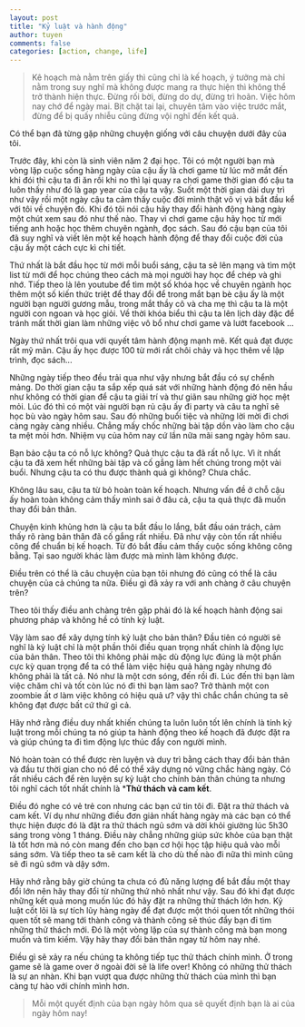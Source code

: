 ```yaml
---
layout: post
title: "Kỷ luật và hành động"
author: tuyen
comments: false
categories: [action, change, life]
---
```


> Kê hoạch mà nằm trên giấy thì cũng chỉ là kế hoạch, ý tưởng mà chỉ nằm trong suy nghĩ mà không được mang ra thực hiện thì không thể trở thành hiện thực. Đừng rối bời, đừng do dự, đừng trì hoãn. Việc hôm nay chớ để ngày mai. Bịt chặt tai lại, chuyên tâm vào việc trước mắt, đừng để bị quấy nhiễu cũng đừng vội nghĩ đến kết quả. 

Có thể bạn đã từng gặp những chuyện giống với câu chuyện dưới đây của tôi.

Trước đây, khi còn là sinh viên năm 2 đại học. Tôi có một người bạn mà vòng lặp cuộc sống hàng ngày của cậu ấy là chơi game từ lúc mở mắt đến khi đói thì cậu ta đi ăn rồi khi no thì lại quay ra chơi game thời gian đó cậu ta luôn thấy như đó là gap year của cậu ta vậy. Suốt một thời gian dài duy trì như vậy rồi một ngày cậu ta cảm thấy cuộc đời mình thật vô vị và bắt đầu kể với tôi về chuyện đó. Khi đó tôi nói cậu hãy thay đổi hành động hàng ngày một chút xem sau đó như thế nào. Thay vì chơi game cậu hãy học từ mới tiếng anh hoặc học thêm chuyên ngành, đọc sách. Sau đó cậu bạn của tôi đã suy nghĩ và viết lên một kế hoạch hành động để thay đổi cuộc đời của cậu ấy một cách cực kì chi tiết.

Thứ nhất là bắt đầu học từ mới mỗi buổi sáng, cậu ta sẽ lên mạng và tìm một list từ mới để học chúng theo cách mà mọi người hay học để chép và ghi nhớ. Tiếp theo là lên youtube để tìm một số khóa học về chuyên ngành học thêm một số kiến thức triệt để thay đổi để trong mắt bạn bè cậu ấy là một người bạn người gương mẫu, trong mắt thầy cô và cha mẹ thì cậu ta là một người con ngoan và học giỏi. Về thời khóa biểu thì cậu ta lên lịch dày đặc để tránh mất thời gian làm những việc vô bổ như chơi game và lướt facebook ...

Ngày thứ nhất trôi qua với quyết tâm hành động mạnh mẽ. Kết quả đạt được rất mỹ mãn. Cậu ấy học được 100 từ mới rất chôi chảy và học thêm về lập trình, đọc sách...

Những ngày tiếp theo đều trải qua như vậy nhưng bắt đầu có sự chểnh mảng. Do thời gian cậu ta sắp xếp quá sát với những hành động đó nên hầu như không có thời gian để cậu ta giải trí và thư giãn sau những giờ học mệt mỏi. Lúc đó thì có một vài người bạn rủ cậu ấy đi party và câu ta nghĩ sẽ học bù vào ngày hôm sau. Sau đó những buổi tiệc và những lời mời đi chơi càng ngày càng nhiều. Chẳng mấy chốc những bài tập dồn vào làm cho cậu ta mệt mỏi hơn. Nhiệm vụ của hôm nay cứ lần nữa mãi sang ngày hôm sau.

Bạn bảo cậu ta có nỗ lực không? Quả thực cậu ta đã rất nỗ lực. Vì ít nhất cậu ta đã xem hết những bài tập và cố gắng làm hết chúng trong một vài buổi. Nhưng cậu ta có thu được thành quả gì không? Chưa chắc.

Không lâu sau, cậu ta từ bỏ hoàn toàn kế hoạch. Nhưng vấn đề ở chỗ cậu ấy hoàn toàn không cảm thấy mình sai ở đâu cả, cậu ta quả thực đã muốn thay đổi bản thân.

Chuyện kinh khủng hơn là cậu ta bắt đầu lo lắng, bắt đầu oán trách, cảm thấy rõ ràng bản thân đã cố gắng rất nhiều. Đã như vậy còn tốn rất nhiều công để chuẩn bị kế hoạch. Từ đó bắt đầu cảm thấy cuộc sống không công bằng. Tại sao người khác làm được mà mình làm không được.

Điều trên có thể là câu chuyện của bạn tôi nhưng đó cũng có thể là câu chuyện của cả chúng ta nữa. Điều gì đã xảy ra với anh chàng ở câu chuyện trên? 

Theo tôi thấy điều anh chàng trên gặp phải đó là kế hoạch hành động sai phương pháp và không hề có tính kỷ luật.

Vậy làm sao để xây dựng tính kỷ luật cho bản thân? Đầu tiên có người sẽ nghĩ là kỷ luật chỉ là một phần thôi điều quan trọng nhất chính là động lực của bản thân. Theo tôi thì không phải mặc dù động lực đúng là một phần cực kỳ quan trọng để ta có thể làm việc hiệu quả hàng ngày nhưng đó không phải là tất cả. Nó như là một cơn sóng, đến rồi đi. Lúc đến thì bạn làm việc chăm chỉ và tốt còn lúc nó đi thì bạn làm sao? Trở thành một con zoombie ất ơ làm việc không có hiệu quả ư? vậy thì chắc chắn chúng ta sẽ không đạt được bất cứ thứ gì cả.

Hãy nhớ rằng điều duy nhất khiến chúng ta luôn luôn tốt lên chính là tính kỷ luật trong mỗi chúng ta nó giúp ta hành động theo kế hoạch đã được đặt ra và giúp chúng ta đi tìm động lực thúc đẩy con người mình.

Nó hoàn toàn có thể được rèn luyện và duy trì bằng cách thay đổi bản thân và đầu tư thời gian cho nó để có thể xây dựng nó vững chắc hàng ngày. Có rất nhiều cách để rèn luyện sự kỷ luật cho chính bản thân chúng ta nhưng tôi nghĩ cách tốt nhất chính là ***Thử thách và cam kết**.

Điều đó nghe có vẻ trẻ con nhưng các bạn cứ tin tôi đi. Đặt ra thử thách và cam kết. Ví dụ như những điều đơn giản nhất hàng ngày mà các bạn có thể thực hiện được đó là đặt ra thử thách ngủ sớm và dời khỏi giường lúc 5h30 sáng trong vòng 1 tháng. Điều này chẳng những giúp sức khỏe của bạn thật là tốt hơn mà nó còn mang đến cho bạn cơ hội học tập hiệu quả vào mỗi sáng sớm. Và tiếp theo ta sẽ cam kết là cho dù thế nào đi nữa thì mình cũng sẽ đi ngủ sớm và dậy sớm.

Hãy nhớ rằng bây giờ chúng ta chưa có đủ năng lượng để bắt đầu một thay đổi lớn nên hãy thay đổi từ những thứ nhỏ nhất như vậy. Sau đó khi đạt được những kết quả mong muốn lúc đó hãy đặt ra những thử thách lớn hơn. Kỷ luật cốt lõi là sự tích lũy hàng ngày để đạt được một thói quen tốt những thói quen tốt sẽ mang tới thành công và thành công sẽ thúc đẩy bạn đi tìm những thử thách mới. Đó là một vòng lặp của sự thành công mà bạn mong muốn và tìm kiếm. Vậy hãy thay đổi bản thân ngay từ hôm nay nhé.

Điều gì sẽ xảy ra nếu chúng ta không tiếp tục thử thách chính mình. Ở trong game sẽ là game over ở ngoài đời sẽ là life over! Không có những thử thách là sự an nhàn. Khi bạn vượt qua được những thử thách của mình thì bạn càng tự hào với chính mình hơn.

> Mỗi một quyết định của bạn ngày hôm qua sẽ quyết định bạn là ai của ngày hôm nay!
